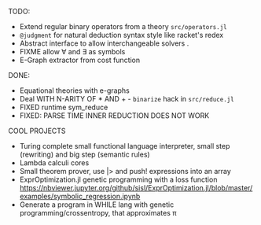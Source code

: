 TODO:
* Extend regular binary operators from a theory `src/operators.jl`
* `@judgment` for natural deduction syntax style like racket's redex
* Abstract interface to allow interchangeable solvers .
* FIXME allow ∀ and ∃ as symbols
* E-Graph extractor from cost function 


DONE:
* Equational theories with e-graphs
* Deal WITH N-ARITY OF * AND + - `binarize` hack in `src/reduce.jl`
* FIXED runtime sym_reduce
* FIXED: PARSE TIME INNER REDUCTION DOES NOT WORK

COOL PROJECTS
  * Turing complete small functional language interpreter, small step
    (rewriting) and big step (semantic rules)
  * Lambda calculi cores
  * Small theorem prover, use |> and push! expressions into an array
  * ExprOptimization.jl genetic programming with a loss function https://nbviewer.jupyter.org/github/sisl/ExprOptimization.jl/blob/master/examples/symbolic_regression.ipynb
  * Generate a program in WHILE lang with genetic programming/crossentropy, that
    approximates π

